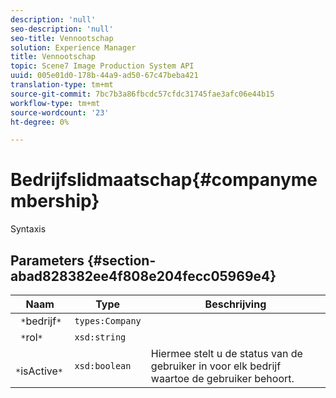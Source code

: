 ```yaml
---
description: 'null'
seo-description: 'null'
seo-title: Vennootschap
solution: Experience Manager
title: Vennootschap
topic: Scene7 Image Production System API
uuid: 005e01d0-178b-44a9-ad50-67c47beba421
translation-type: tm+mt
source-git-commit: 7bc7b3a86fbcdc57cfdc31745fae3afc06e44b15
workflow-type: tm+mt
source-wordcount: '23'
ht-degree: 0%

---
```



# Bedrijfslidmaatschap{#companymembership}

Syntaxis

## Parameters {#section-abad828382ee4f808e204fecc05969e4}

| Naam | Type | Beschrijving |
|---|---|---|
| ` *`bedrijf`*` | `types:Company` |  |
| ` *`rol`*` | `xsd:string` |  |
| ` *`isActive`*` | `xsd:boolean` | Hiermee stelt u de status van de gebruiker in voor elk bedrijf waartoe de gebruiker behoort. |

